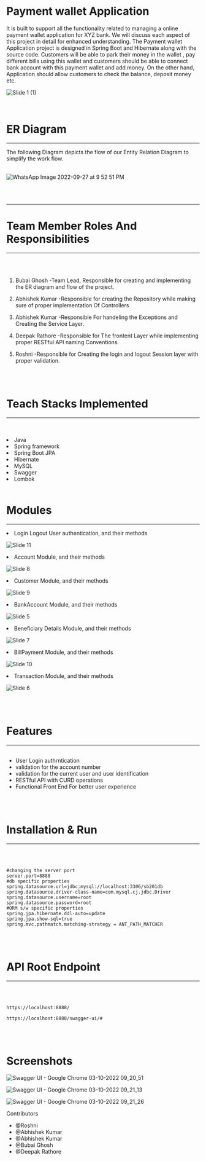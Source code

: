 
# Payment wallet Application
It is built to support all the functionality related to managing a online payment wallet application for XYZ bank. We will discuss each aspect of this project in detail for enhanced understanding. The Payment wallet Application project is designed in Spring Boot and Hibernate along with the source code. Customers will be able to park their money in the wallet , pay different bills using this wallet and customers should be able to connect bank account with this payment wallet and add money.  On the other hand, Application should allow customers to check the balance, deposit money etc.



![Slide 1 (1)](https://user-images.githubusercontent.com/103949784/226496104-41075c45-df07-45d0-aa16-311fdc6fbf69.jpeg)


<br>
  
# ER Diagram
<hr>
The following Diagram depicts the flow of our Entity Relation Diagram to simplify the work flow.
<br>
<br>
  
  
![WhatsApp Image 2022-09-27 at 9 52 51 PM](https://user-images.githubusercontent.com/57911117/192693251-f4deedb6-d884-404c-9529-3970e25a8a5f.jpeg)

<br>
<br>
<hr>
  
# Team Member Roles And Responsibilities
  
<hr>
<br>
<br>

1) Bubai Ghosh  -Team Lead, Responsible for creating and implementing the ER diagram and flow of the project.

2) Abhishek Kumar -Responsible for creating the Repository while making sure of proper implementation Of Controllers

3) Abhishek Kumar -Responsible For handeling the Exceptions and Creating the Service Layer.

4) Deepak Rathore -Responsible for The frontent Layer while implementing proper RESTful API naming Conventions.

5) Roshni -Responsible for Creating the login and logout Session layer with proper validation.

<br>
<br>

# Teach Stacks Implemented
<hr>
<br>
<br>
<li>Java
<li>Spring framework
<li>Spring Boot JPA
<li>Hibernate
<li>MySQL
<li>Swagger
<li>Lombok

  

<br>
<br>



# Modules
<hr>


<li>Login Logout User authentication, and their methods 

![Slide 11](https://user-images.githubusercontent.com/103949784/226496359-65824ed8-bdbf-4b02-ab23-0c3420f568ac.jpeg)

<li>Account Module, and their methods 

![Slide 8](https://user-images.githubusercontent.com/103949784/226497357-eccc57a5-5832-4464-a5d0-bad1e2b0b120.jpeg)

<li>Customer Module, and their methods 

![Slide 9](https://user-images.githubusercontent.com/103949784/226497869-dfb4c2f6-d1ca-46d3-89cc-57157a176ba9.jpeg)


<li>BankAccount Module, and their methods

![Slide 5](https://user-images.githubusercontent.com/103949784/226497546-6e74beac-68d9-4895-b990-6744ef1bb08e.jpeg)


<li>Beneficiary Details Module, and their methods

![Slide 7](https://user-images.githubusercontent.com/103949784/226497603-19882dc9-c0cf-4292-bed2-769fd4fc918b.jpeg)

<li>BillPayment Module, and their methods

![Slide 10](https://user-images.githubusercontent.com/103949784/226497675-3cb37b9d-19e8-4d27-8856-a72c35954fe6.jpeg)

<li>Transaction Module, and their methods

![Slide 6](https://user-images.githubusercontent.com/103949784/226497727-e7957234-b9b0-4b58-a1b6-0e4fe5f09d2f.jpeg)

<br>
<br>

# Features
<hr>
<br>

- User Login authrntication
- validation for the account number
- validation for the current user and user identification
- RESTful API with CURD operations
- Functional Front End For better user experience

<br>
<br>

# Installation & Run
<hr>
<br>
<br>

```
#changing the server port
server.port=8888
#db specific properties
spring.datasource.url=jdbc:mysql://localhost:3306/sb201db
spring.datasource.driver-class-name=com.mysql.cj.jdbc.Driver
spring.datasource.username=root
spring.datasource.password=root
#ORM s/w specific properties
spring.jpa.hibernate.ddl-auto=update
spring.jpa.show-sql=true
spring.mvc.pathmatch.matching-strategy = ANT_PATH_MATCHER
```

<br>
<br>

# API Root Endpoint
<hr>
<br>
<br>

```
https://localhost:8888/
```

```
https://localhost:8888/swagger-ui/#
```
<br>
<br>


# Screenshots

![Swagger UI - Google Chrome 03-10-2022 09_20_51](https://user-images.githubusercontent.com/101331023/193498809-acec52c3-bf24-498a-8478-1b48c69228ea.png)



![Swagger UI - Google Chrome 03-10-2022 09_21_13](https://user-images.githubusercontent.com/101331023/193498829-1cdd1d29-720c-413b-a61b-e376b2d8071f.png)




![Swagger UI - Google Chrome 03-10-2022 09_21_26](https://user-images.githubusercontent.com/101331023/193498841-22886520-b223-4edc-88cb-224b05233aa7.png)



Contributors

- @Roshni
- @Abhishek Kumar
- @Abhishek Kumar
- @Bubai Ghosh
- @Deepak Rathore

